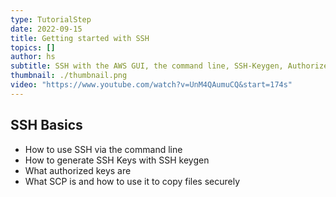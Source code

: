 ```yaml
---
type: TutorialStep
date: 2022-09-15
title: Getting started with SSH
topics: []
author: hs
subtitle: SSH with the AWS GUI, the command line, SSH-Keygen, Authorized_Keys & SCP.
thumbnail: ./thumbnail.png
video: "https://www.youtube.com/watch?v=UnM4QAumuCQ&start=174s"
---
```


## SSH Basics

- How to use SSH via the command line
- How to generate SSH Keys with SSH keygen
- What authorized keys are
- What SCP is and how to use it to copy files securely
